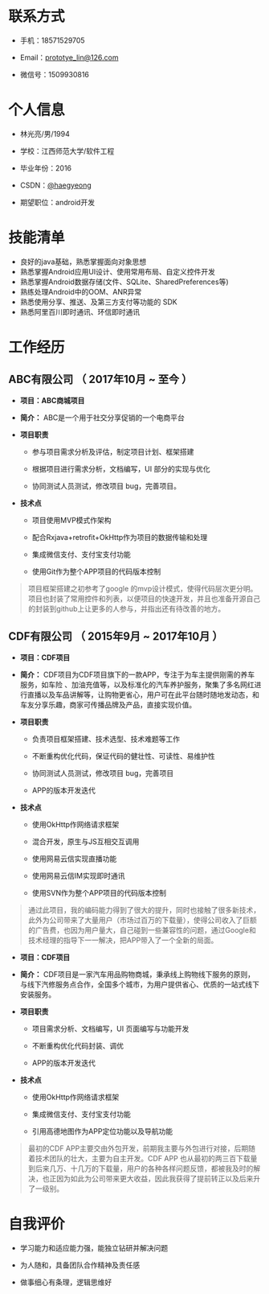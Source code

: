 # 联系方式

- 手机：18571529705

- Email：prototye_lin@126.com

- 微信号：1509930816

# 个人信息

- 林光亮/男/1994

- 学校：江西师范大学/软件工程

- 毕业年份：2016

- CSDN：[@haegyeong](https://blog.csdn.net/sinat_24235127)

- 期望职位：android开发

# 技能清单

- 良好的java基础，熟悉掌握面向对象思想
- 熟悉掌握Android应用UI设计、使用常用布局、自定义控件开发
- 熟悉掌握Android数据存储(文件、SQLite、SharedPreferences等)
- 熟练处理Android中的OOM、ANR异常
- 熟悉使用分享、推送、及第三方支付等功能的 SDK
- 熟悉阿里百川即时通讯、环信即时通讯

# 工作经历

## ABC有限公司 （ 2017年10月 ~ 至今 ）

- **项目：ABC商城项目** 

- **简介：** ABC是一个用于社交分享促销的一个电商平台

- **项目职责**

    - 参与项目需求分析及评估，制定项目计划、框架搭建

    - 根据项目进行需求分析，文档编写，UI 部分的实现与优化

    - 协同测试人员测试，修改项目 bug，完善项目。

- **技术点**

    * 项目使用MVP模式作架构

    * 配合Rxjava+retrofit+OkHttp作为项目的数据传输和处理

    * 集成微信支付、支付宝支付功能

    * 使用Git作为整个APP项目的代码版本控制

> 项目框架搭建之初参考了google 的mvp设计模式，使得代码层次更分明。项目也封装了常用控件和列表，以便项目的快速开发，并且也准备开源自己的封装到github上让更多的人参与，并指出还有待改善的地方。



## CDF有限公司 （ 2015年9月 ~ 2017年10月 ）

- **项目：CDF项目**

- **简介：**  CDF项目为CDF项目旗下的一款APP，专注于为车主提供刚需的养车服务，如车险 、加油充值等，以及标准化的汽车养护服务，聚集了多名网红进行直播以及车品讲解等，让购物更省心，用户可在此平台随时随地发动态，和车友分享乐趣，商家可传播品牌及产品，直接实现价值。

- **项目职责**

    *  负责项目框架搭建、技术选型、技术难题等工作

    *  不断重构优化代码，保证代码的健壮性、可读性、易维护性

    *  协同测试人员测试，修改项目 bug，完善项目

    *  APP的版本开发迭代

- **技术点**

    * 使用OkHttp作网络请求框架

    * 混合开发，原生与JS互相交互调用

    * 使用网易云信实现直播功能

    * 使用网易云信IM实现即时通讯

    * 使用SVN作为整个APP项目的代码版本控制



>通过此项目，我的编码能力得到了很大的提升，同时也接触了很多新技术，此外为公司带来了大量用户（市场过百万的下载量），使得公司收入了巨额的广告费，也因为用户量大，自己碰到一些兼容性的问题，通过Google和技术经理的指导下一一解决，把APP带入了一个全新的局面。



- **项目：CDF项目**

- **简介：**  CDF项目是一家汽车用品购物商城，秉承线上购物线下服务的原则，与线下汽修服务点合作，全国多个城市，为用户提供省心、优质的一站式线下安装服务。

- **项目职责**

    * 项目需求分析、文档编写，UI 页面编写与功能开发

    * 不断重构优化代码封装、调优

    * APP的版本开发迭代

- **技术点**

    * 使用OkHttp作网络请求框架

    * 集成微信支付、支付宝支付功能

    * 引用高德地图作为APP定位功能以及导航功能

> 最初的CDF APP主要交由外包开发，前期我主要与外包进行对接，后期随着技术团队的壮大，主要为自主开发。CDF APP 也从最初的两三百下载量到后来几万、十几万的下载量，用户的各种各样问题反馈，都被我及时的解决，也正因为如此为公司带来更大收益，因此我获得了提前转正以及后来升了一级别。

# 自我评价

- 学习能力和适应能力强，能独立钻研并解决问题

- 为人随和，具备团队合作精神及责任感

- 做事细心有条理，逻辑思维好
